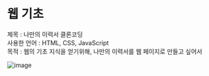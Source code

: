 # 웹 기초

제목 : 나만의 이력서 클론코딩  
사용한 언어 : HTML, CSS, JavaScript  
목적 : 웹의 기초 지식을 얻기위해, 나만의 이력서를 웹 페이지로 만들고 싶어서

![image](https://user-images.githubusercontent.com/30607983/194741567-7b98798a-1602-48ea-bb7c-ddeef96afff9.png)
